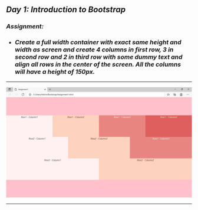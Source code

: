 ## _Day 1: Introduction to Bootstrap_ 
### _Assignment:_
* ### _Create a full width container with exact same height and width as screen and create 4 columns in first row, 3 in second row and 2 in third row with some dummy text and align all rows in the center of the screen. All the columns will have a height of 150px._
---
![](Files/screenshot.png)

---
